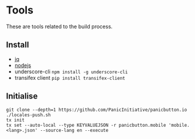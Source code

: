 # Tools

These are tools related to the build process.

## Install
 - [jq](https://stedolan.github.io/jq/download/)
 - [nodejs](https://nodejs.org/en/download/)
 - underscore-cli ```npm install -g underscore-cli```
 - transifex client ```pip install transifex-client```

## Initialise

```
git clone --depth=1 https://github.com/PanicInitiative/panicbutton.io
./locales-push.sh
tx init
tx set --auto-local --type KEYVALUEJSON -r panicbutton.mobile 'mobile.<lang>.json' --source-lang en --execute
```

